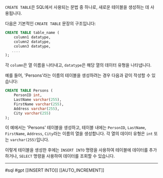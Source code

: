 `CREATE TABLE`은 SQL에서 사용되는 문법 중 하나로, 새로운 테이블을 생성하는 데 사용됩니다.

다음은 기본적인 `CREATE TABLE` 문장의 구조입니다:
```sql
CREATE TABLE table_name (
    column1 datatype,
    column2 datatype,
    column3 datatype,
   ....
);

```
각 `column`은 열 이름을 나타내고, `datatype`은 해당 열의 데이터 유형을 나타냅니다.

예를 들어, 'Persons'라는 이름의 테이블을 생성하려는 경우 다음과 같이 작성할 수 있습니다:
```sql
CREATE TABLE Persons (
    PersonID int,
    LastName varchar(255),
    FirstName varchar(255),
    Address varchar(255),
    City varchar(255)
);

```
이 예에서는 'Persons' 테이블을 생성하고, 테이블 내에는 `PersonID`, `LastName`, `FirstName`, `Address`, `City`라는 이름의 열을 생성합니다. 각 열의 데이터 유형은 `int` 또는 `varchar(255)`입니다.

이렇게 테이블을 생성한 후에는 `INSERT INTO` 명령을 사용하여 테이블에 데이터를 추가하거나, `SELECT` 명령을 사용하여 데이터를 조회할 수 있습니다.

---
#sql #gpt [[INSERT INTO]] [[AUTO_INCREMENT]] 
